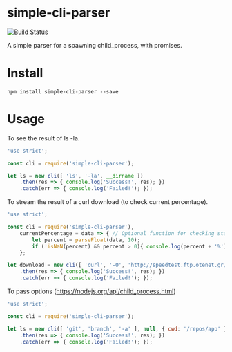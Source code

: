 simple-cli-parser
=================

[![Build Status](https://travis-ci.org/leemm/simple-cli-parser.svg?branch=master)](https://travis-ci.org/leemm/simple-cli-parser)

A simple parser for a spawning child_process, with promises.

# Install
```
npm install simple-cli-parser --save
```

# Usage

To see the result of ls -la.

```javascript
'use strict';

const cli = require('simple-cli-parser');

let ls = new cli([ 'ls', '-la', __dirname ])
    .then(res => { console.log('Success!', res); })
    .catch(err => { console.log('Failed!'); });
```

To stream the result of a curl download (to check current percentage).

```javascript
'use strict';

const cli = require('simple-cli-parser'),
    currentPercentage = data => { // Optional function for checking status
        let percent = parseFloat(data, 10);
        if (!isNaN(percent) && percent > 0){ console.log(percent + '%'); }
    };

let download = new cli([ 'curl', '-O', 'http://speedtest.ftp.otenet.gr/files/test10Mb.db', '-#' ], currentPercentage)
    .then(res => { console.log('Success!', res); })
    .catch(err => { console.log('Failed!'); });
```

To pass options (https://nodejs.org/api/child_process.html)

```javascript
'use strict';

const cli = require('simple-cli-parser');

let ls = new cli([ 'git', 'branch', '-a' ], null, { cwd: '/repos/app' })
    .then(res => { console.log('Success!', res); })
    .catch(err => { console.log('Failed!'); });
```